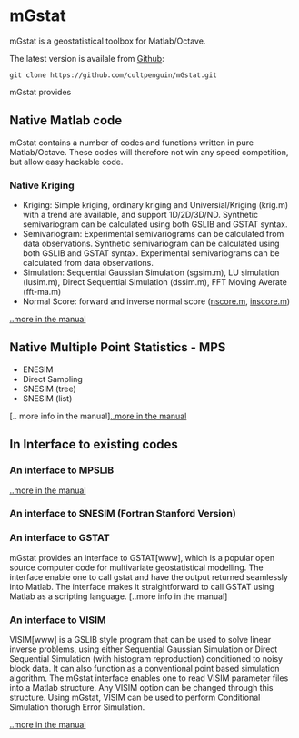 # mGstat
mGstat is a geostatistical toolbox for Matlab/Octave.

The latest version is availale from [Github](https://github.com/cultpenguin/mGstat):

    git clone https://github.com/cultpenguin/mGstat.git


mGstat provides

## Native Matlab code
mGstat contains a number of codes and functions written in pure Matlab/Octave.
These codes will therefore not win any speed competition, but allow easy hackable code.

### Native Kriging
* Kriging: Simple kriging, ordinary kriging and Universial/Kriging (krig.m) with a trend are available, and support 1D/2D/3D/ND. Synthetic semivariogram can be calculated using both GSLIB and GSTAT syntax.
* Semivariogram: Experimental semivariograms can be calculated from data observations. Synthetic semivariogram can be calculated using both GSLIB and GSTAT syntax. Experimental semivariograms can be calculated from data observations. 
* Simulation: Sequential Gaussian Simulation (sgsim.m), LU simulation (lusim.m), Direct Sequential Simulation (dssim.m), FFT Moving Averate (fft-ma.m)
* Normal Score: forward and inverse normal score ([nscore.m](mfiles/ncore.m), [inscore.m](mfiles/inscore.m))

[..more in the manual](doc/chapKriging.md)

## Native Multiple Point Statistics - MPS
* ENESIM
* Direct Sampling
* SNESIM (tree)
* SNESIM (list)

[.. more info in the manual][..more in the manual](doc/chapMPS.md)

## In Interface to existing codes

### An interface to MPSLIB

[..more in the manual](doc/chapMPSLIB.md)

### An interface to SNESIM (Fortran Stanford Version)

### An interface to GSTAT
mGstat provides an interface to GSTAT[www], which is a popular open source computer code for multivariate geostatistical modelling.
The interface enable one to call gstat and have the output returned seamlessly into Matlab. 
The interface makes it straightforward to call GSTAT using Matlab as a scripting language. 
[..more info in the manual]

### An interface to VISIM
VISIM[www] is a GSLIB style program that can be used to solve linear inverse problems, using either Sequential Gaussian Simulation or Direct Sequential Simulation (with histogram reproduction) conditioned to noisy block data.
It can also function as a conventional point based simulation algorithm.
The mGstat interface enables one to read VISIM parameter files into a Matlab structure. Any VISIM option can be changed through this structure.
Using mGstat, VISIM can be used to perform Conditional Simulation thorugh Error Simulation.

[..more in the manual](doc/chapVISIM.md)

